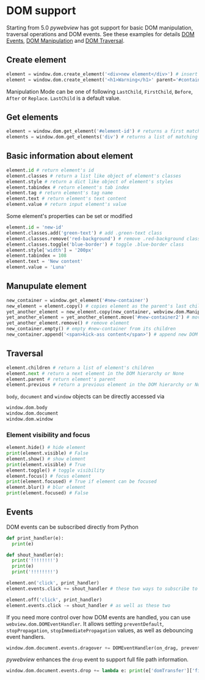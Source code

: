 # DOM support

Starting from 5.0 _pywebview_ has got support for basic DOM manipulation, traversal operations and DOM events. See these examples for details [DOM Events](/examples/dom_events), [DOM Manipulation](/examples/dom_manipulation) and [DOM Traversal](/examples/dom_traversal).

## Create element

``` python
element = window.dom.create_element('<div>new element</div>') # insert a new element as body's last child
element = window.dom.create_element('<h1>Warning</h1>' parent='#container', mode=ManipulationMode.FirstChild) # insert a new element to #containaer as a first child
```

Manipulation Mode can be one of following `LastChild`, `FirstChild`, `Before`, `After` or `Replace`. `LastChild` is a default value.

## Get elements

``` python
element = window.dom.get_element('#element-id') # returns a first matching Element or None
elements = window.dom.get_elements('div') # returns a list of matching Elements
```

## Basic information about element

``` python
element.id # return element's id
element.classes # return a list like object of element's classes
element.style # return a dict like object of element's styles
element.tabindex # return element's tab index
element.tag # return element's tag name
element.text # return element's text content
element.value # return input element's value
```

Some element's properties can be set or modified

``` python
element.id = 'new-id'
element.classes.add('green-text') # add .green-text class
element.classes.remove('red-background') # remove .red-background class
element.classes.toggle('blue-border') # toggle .blue-border class
element.style['width'] = '200px'
element.tabindex = 108
element.text = 'New content'
element.value = 'Luna'
```

## Manupulate element

``` python
new_container = window.get_element('#new-container')
new_element = element.copy() # copies element as the parent's last child
yet_another_element = new_element.copy(new_container, webview.dom.ManipulationMode.FirstChild, "new-id") # copies element to #new-container as a first child
yet_another_element = yet_another_element.move('#new-container2') # moves element to #new-container2 as a last child
yet_another_element.remove() # remove element
new_container.empty() # empty #new-container from its children
new_container.append('<span>kick-ass content</span>') # append new DOM to #new-container
```

## Traversal

```python
element.children # return a list of element's children
element.next # return a next element in the DOM hierarchy or None
element.parent # return element's parent
element.previous # return a previous element in the DOM hierarchy or None
```

`body`, `document` and `window` objects can be directly accessed via

```python
window.dom.body
window.dom.document
window.dom.window
```

### Element visibility and focus

``` python
element.hide() # hide element
print(element.visible) # False
element.show() # show element
print(element.visible) # True
element.toggle() # toggle visibility
element.focus() # focus element
print(element.focused) # True if element can be focused
element.blur() # blur element
print(element.focused) # False
```

## Events

DOM events can be subscribed directly from Python

``` python
def print_handler(e):
  print(e)

def shout_handler(e):
  print('!!!!!!!!')
  print(e)
  print('!!!!!!!!')

element.on('click', print_handler)
element.events.click += shout_handler # these two ways to subscribe to an event are equivalent

element.off('click', print_handler)
element.events.click -= shout_handler # as well as these two
```

If you need more control over how DOM events are handled, you can use `webview.dom.DOMEventHandler`. It allows setting `preventDefault`, `stopPropagation`, `stopImmediatePropagation` values, as well as
debouncing event handlers.

```python
window.dom.document.events.dragover += DOMEventHandler(on_drag, prevent_default=True, stop_propagation=True, stop_immediate_propagation=True, debounce=500)
```

_pywebview_ enhances the `drop` event to support full file path information.

``` python
window.dom.document.events.drop += lambda e: print(e['domTransfer']['files'][0]) # print a full path of the dropped file
```
